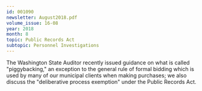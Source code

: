 ```yaml
---
id: 001090
newsletter: August2018.pdf
volume_issue: 16-08
year: 2018
month: 8
topic: Public Records Act
subtopic: Personnel Investigations
---
```


The Washington State Auditor recently issued guidance on what is called "piggybacking," an exception to the general rule of formal bidding which is used by many of our municipal clients when making purchases; we also discuss the "deliberative process exemption" under the Public Records Act.